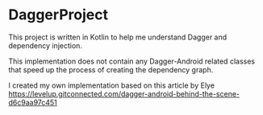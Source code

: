 # DaggerProject

This project is written in Kotlin to help me understand Dagger and dependency injection.

This implementation does not contain any Dagger-Android related classes that speed up the process of creating the dependency graph.

I created my own implementation based on this article by Elye 
https://levelup.gitconnected.com/dagger-android-behind-the-scene-d6c9aa97c451


